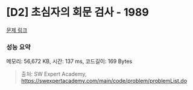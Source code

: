 # [D2] 초심자의 회문 검사 - 1989 

[문제 링크](https://swexpertacademy.com/main/code/problem/problemDetail.do?contestProbId=AV5PyTLqAf4DFAUq) 

### 성능 요약

메모리: 56,672 KB, 시간: 137 ms, 코드길이: 169 Bytes



> 출처: SW Expert Academy, https://swexpertacademy.com/main/code/problem/problemList.do